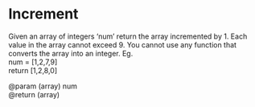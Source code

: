 # Increment
Given an array of integers ‘num’ return the array incremented by 1.  Each value in the array cannot exceed 9.  You cannot use any function that converts the array into an integer.
Eg.<br>
num = [1,2,7,9]<br>
return [1,2,8,0]<br>

@param (array) num<br>
@return (array)
